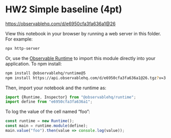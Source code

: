 # HW2 Simple baseline (4pt)

https://observablehq.com/d/e6950cfa3fa636a1@26

View this notebook in your browser by running a web server in this folder. For
example:

~~~sh
npx http-server
~~~

Or, use the [Observable Runtime](https://github.com/observablehq/runtime) to
import this module directly into your application. To npm install:

~~~sh
npm install @observablehq/runtime@5
npm install https://api.observablehq.com/d/e6950cfa3fa636a1@26.tgz?v=3
~~~

Then, import your notebook and the runtime as:

~~~js
import {Runtime, Inspector} from "@observablehq/runtime";
import define from "e6950cfa3fa636a1";
~~~

To log the value of the cell named “foo”:

~~~js
const runtime = new Runtime();
const main = runtime.module(define);
main.value("foo").then(value => console.log(value));
~~~
